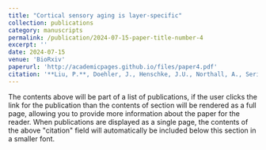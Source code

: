 ```yaml
---
title: "Cortical sensory aging is layer-specific"
collection: publications
category: manuscripts
permalink: /publication/2024-07-15-paper-title-number-4
excerpt: ''
date: 2024-07-15
venue: 'BioRxiv'
paperurl: 'http://academicpages.github.io/files/paper4.pdf'
citation: '**Liu, P.**, Doehler, J., Henschke, J.U., Northall, A., Serian, A., Loaiza-Carvajal, L.C., Budinger, E., Schwarzkopf, D. S., Speck, O., Pakan, J. M.P., and Kuehn, E. (2023). Cortical sensory aging is layer-specific. (p. 2023.12.01.567841). bioRxiv. https ://doi.org/10.1101/2023.12.01.567841'
---
```


The contents above will be part of a list of publications, if the user clicks the link for the publication than the contents of section will be rendered as a full page, allowing you to provide more information about the paper for the reader. When publications are displayed as a single page, the contents of the above "citation" field will automatically be included below this section in a smaller font.
